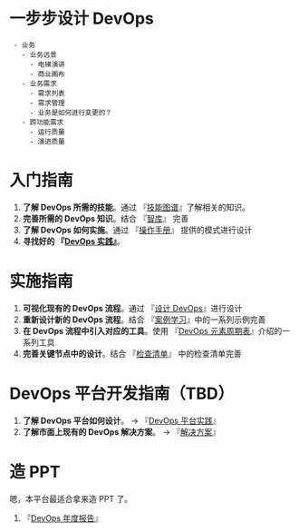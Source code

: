 # 一步步设计 DevOps

```maturity
 - 业务
   - 业务远景
     - 电梯演讲
     - 商业画布
   - 业务需求
     - 需求列表
     - 需求管理
     - 业务是如何进行变更的？
   - 跨功能需求
     - 运行质量
     - 演进质量
```

# 入门指南

1.  **了解 DevOps 所需的技能**。通过 『[技能图谱](/skilltree)』了解相关的知识。
2.  **完善所需的 DevOps 知识**。结合 『[智库](/think-tank)』 完善
3.  **了解 DevOps 如何实施**。通过 『[操作手册](/manual)』 提供的模式进行设计
4.  **寻找好的 『[DevOps 实践](/practise/devops-practise)』**。

# 实施指南

1.  **可视化现有的 DevOps 流程**。通过 『[设计 DevOps](/design)』进行设计
2.  **重新设计新的 DevOps 流程**。结合 『[案例学习](/case-study)』中的一系列示例完善
3.  **在 DevOps 流程中引入对应的工具**。使用 『[DevOps 元素周期表](/)』介绍的一系列工具
4.  **完善关键节点中的设计**。结合 『[检查清单](/checklists)』 中的检查清单完善

# DevOps 平台开发指南（TBD）

1.  **了解 DevOps 平台如何设计**。 -> 『[DevOps 平台实践](/practise/devops-platform)』
2.  **了解市面上现有的 DevOps 解决方案**。 -> 『[解决方案](/solution)』

# 造 PPT

嗯，本平台最适合拿来造 PPT 了。

1.  『[DevOps 年度报告](/report)』
